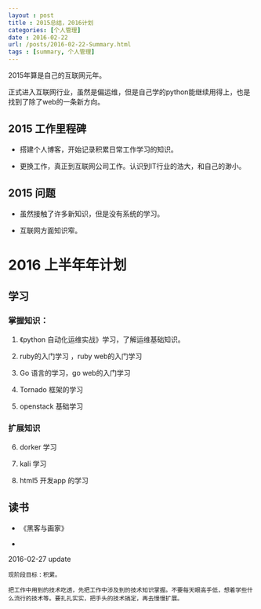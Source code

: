 ```yaml
---
layout : post
title : 2015总结，2016计划
categories: [个人管理] 
date : 2016-02-22
url: /posts/2016-02-22-Summary.html 
tags : [summary, 个人管理]
---
```


2015年算是自己的互联网元年。

正式进入互联网行业，虽然是偏运维，但是自己学的python能继续用得上，也是找到了除了web的一条新方向。
<!-- more -->
## 2015 工作里程碑

- 搭建个人博客，开始记录积累日常工作学习的知识。

- 更换工作，真正到互联网公司工作。认识到IT行业的浩大，和自己的渺小。

## 2015 问题

- 虽然接触了许多新知识，但是没有系统的学习。

- 互联网方面知识窄。


# 2016 上半年年计划

## 学习

### 掌握知识：

1. 《python 自动化运维实战》学习，了解运维基础知识。

2. ruby的入门学习 ，ruby web的入门学习 

3. Go 语言的学习，go web的入门学习

4. Tornado 框架的学习 

5. openstack 基础学习 

### 扩展知识

6. dorker 学习

7. kali 学习

8. html5 开发app 的学习

## 读书

- 《黑客与画家》

- 

2016-02-27 update 

    现阶段目标：积累。
    
    把工作中用到的技术吃透，先把工作中涉及到的技术知识掌握。不要每天眼高手低，想着学些什么流行的技术等。要扎扎实实，把手头的技术搞定，再去慢慢扩展。
    
